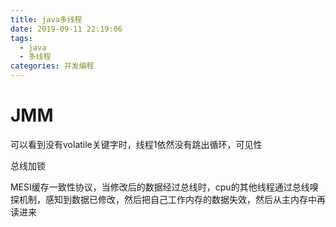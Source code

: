 ```yaml
---
title: java多线程
date: 2019-09-11 22:19:06
tags:
  - java
  - 多线程
categories: 并发编程
---
```


# JMM

可以看到没有volatile关键字时，线程1依然没有跳出循环，可见性

总线加锁

MESI缓存一致性协议，当修改后的数据经过总线时，cpu的其他线程通过总线嗅探机制，感知到数据已修改，然后把自己工作内存的数据失效，然后从主内存中再读进来
